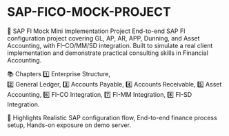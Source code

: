 # SAP-FICO-MOCK-PROJECT

💼 SAP FI Mock Mini Implementation Project
End-to-end SAP FI configuration project covering GL, AP, AR, APP, Dunning, and Asset Accounting, with FI–CO/MM/SD integration.
Built to simulate a real client implementation and demonstrate practical consulting skills in Financial Accounting.

📚 Chapters
1️⃣ Enterprise Structure,  
2️⃣ General Ledger,
3️⃣ Accounts Payable,
4️⃣ Accounts Receivable,
5️⃣ Asset Accounting,
6️⃣ FI-CO Integration,
7️⃣ FI-MM Integration,
8️⃣ FI-SD Integration.

🚀 Highlights
Realistic SAP configuration flow,
End-to-end finance process setup,
Hands-on exposure on demo server.
